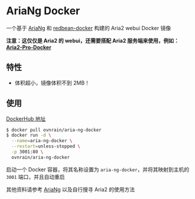 # AriaNg Docker

一个基于 [AriaNg](https://github.com/mayswind/AriaNg) 和 [redbean-docker](https://github.com/kissgyorgy/redbean-docker) 构建的 Aria2 webui Docker 镜像

**注意：这仅仅是 Aria2 的 webui，还需要搭配 Aria2 服务端来使用，例如：[Aria2-Pro-Docker](https://github.com/P3TERX/Aria2-Pro-Docker)**

## 特性

- 体积超小，镜像体积不到 2MB！

## 使用

[DockerHub 地址](https://hub.docker.com/r/ovnrain/aria-ng-docker)

```bash
$ docker pull ovnrain/aria-ng-docker
$ docker run -d \
  --name=aria-ng-docker \
  --restart=unless-stopped \
  -p 3001:80 \
  ovnrain/aria-ng-docker
```

启动一个 Docker 容器，将其名称设置为 `aria-ng-docker`，并将其映射到主机的 `3001` 端口，并且自动重启

其他资料请参考 [AriaNg](https://github.com/mayswind/AriaNg) 以及自行搜寻 Aria2 的使用方法

